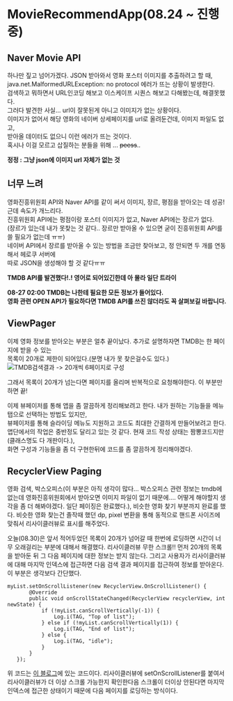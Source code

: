 # MovieRecommendApp(08.24 ~ 진행중)

## Naver Movie API
하나만 짚고 넘어가겠다. JSON 받아와서 영화 포스터 이미지를 추출하려고 할 때,    
java.net.MalformedURLException: no protocol 에러가 뜨는 상황이 발생한다.    
검색하고 뭐하면서 URL인코딩 해보고 이스케이프 시퀀스 해보고 다해봤는데, 해결못했다.    
그러다 발견한 사실... url이 잘못된게 아니고 이미지가 없는 상황이다.    
이미지가 없어서 해당 영화의 네이버 상세페이지를 url로 올려둔건데, 이미지 파일도 없고,     
받아올 데이터도 없으니 이런 에러가 뜨는 것이다.     
혹시나 이걸 모르고 삽질하는 분들을 위해 ... ~~peess~~..
    
**정정 : 그냥 json에 이미지 url 자체가 없는 것**


## 너무 느려
영화진흥위원회 API와 Naver API를 같이 써서 이미지, 장르, 평점을 받아오는 데 성공!    
근데 속도가 개느리다.     
진흥위원회 API에는 평점이랑 포스터 이미지가 없고, Naver API에는 장르가 없다.    
(장르가 있는데 내가 못찾는 것 같다.. 장르만 받아올 수 있으면 굳이 진흥위원회 API를 쓸 필요가 없는데 ㅠㅠ)    
네이버 API에서 장르를 받아올 수 있는 방법을 조금만 찾아보고, 정 안되면 두 개를 연동해서 헤로쿠 서버에    
따로 JSON을 생성해야 할 것 같다ㅠㅠ 

**TMDB API를 발견했다!.! 영어로 되어있긴한데 아 몰라 일단 트라이**        
    
**08-27 02:00 TMDB는 나한테 필요한 모든 정보가 들어있다.    
영화 관련 OPEN API가 필요하다면 TMDB API를 쓰진 않더라도 꼭 살펴보길 바랍니다.**    
    
    
## ViewPager
이제 영화 정보를 받아오는 부분은 얼추 끝이났다. 추가로 설명하자면 TMDB는 한 페이지에 받을 수 있는    
목록이 20개로 제한이 되어있다.(분명 내가 못 찾은걸수도 있다.)      
![TMDB검색결과 -> 20개씩 6페이지로 구성](https://user-images.githubusercontent.com/50979183/91540313-95075880-e955-11ea-914d-19dae5a159f6.png)    
    
그래서 목록이 20개가 넘는다면 페이지를 올리며 반복적으로 요청해야한다. 이 부분만 하면 끝!    
    
이제 뷰페이저를 통해 앱을 좀 깔끔하게 정리해보려고 한다. 내가 원하는 기능들을 메뉴 탭으로 선택하는 방법도 있지만,    
뷰페이저를 통해 슬라이딩 메뉴도 지원하고 코드도 최대한 간결하게 만들어보려고 한다.    
앱단에서의 작업은 중반정도 달리고 있는 것 같다. 현재 코드 작성 상태는 짬뽕코드지만(클래스명도 다 개판이다.),     
화면 구성과 기능들을 좀 더 구현한뒤에 코드를 좀 깔끔하게 정리해야겠다.

## RecyclerView Paging
영화 검색, 박스오피스(이 부분은 아직 생각이 많다... 박스오피스 관련 정보는 tmdb에 없는데 영화진흥위원회에서 받아오면
이미지 파일이 없기 때문에.... 어떻게 해야할지 생각을 좀 더 해봐야겠다. 일단 페이징은 완료했다.), 비슷한 영화 찾기
부분까지 완료를 했다. 비슷한 영화 찾는건 졸작때 했던 dp, pixel 변환을 통해 동적으로 핸드폰 사이즈에 맞춰서
리사이클러뷰로 표시를 해주었다.

오늘(08.30)은 앞서 적어두었던 목록이 20개가 넘어갈 때 한번에 로딩하면 시간이 너무 오래걸리는 부분에 대해서 해결했다.
리사이클러뷰 무한 스크롤!! 먼저 20개의 목록을 받아둔 뒤 그 다음 페이지에 대한 정보는 받지 않는다.
그리고 사용자가 리사이클러뷰에 대해 마지막 인덱스에 접근하면 다음 검색 결과 페이지를 접근하여 정보를 받아온다.
이 부분은 생각보다 간단했다.


```
myList.setOnScrollListener(new RecyclerView.OnScrollListener() {
       @Override
       public void onScrollStateChanged(RecyclerView recyclerView, int newState) {
           if (!myList.canScrollVertically(-1)) {
               Log.i(TAG, "Top of list");
           } else if (!myList.canScrollVertically(1)) {
               Log.i(TAG, "End of list");
           } else {
               Log.i(TAG, "idle");
           }
       }
   });
```
위 코드는 [이 블로그](https://medium.com/@ydh0256/android-recyclerview-%EC%9D%98-%EC%B5%9C%EC%83%81%EB%8B%A8%EA%B3%BC-%EC%B5%9C%ED%95%98%EB%8B%A8-%EC%8A%A4%ED%81%AC%EB%A1%A4-%EC%9D%B4%EB%B2%A4%ED%8A%B8-%EA%B0%90%EC%A7%80%ED%95%98%EA%B8%B0-f0e5fda34301)에 있는 코드이다.
리사이클러뷰에 setOnScrollListener를 붙여서 리사이클러뷰가 더 이상 스크롤 가능한지 확인한다음 스크롤이 더이상 안된다면
마지막 인덱스에 접근한 상태이기 때문에 다음 페이지를 로딩하는 방식이다.